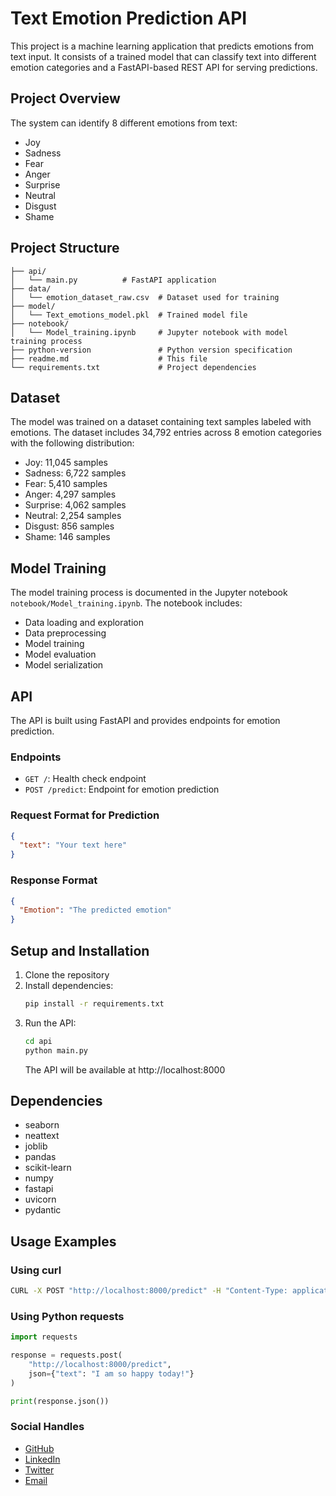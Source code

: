 # Text Emotion Prediction API

This project is a machine learning application that predicts emotions from text input. It consists of a trained model that can classify text into different emotion categories and a FastAPI-based REST API for serving predictions.

## Project Overview

The system can identify 8 different emotions from text:
- Joy
- Sadness
- Fear
- Anger
- Surprise
- Neutral
- Disgust
- Shame

## Project Structure

```
├── api/
│   └── main.py          # FastAPI application
├── data/
│   └── emotion_dataset_raw.csv  # Dataset used for training
├── model/
│   └── Text_emotions_model.pkl  # Trained model file
├── notebook/
│   └── Model_training.ipynb     # Jupyter notebook with model training process
├── python-version               # Python version specification
├── readme.md                    # This file
└── requirements.txt             # Project dependencies
```

## Dataset

The model was trained on a dataset containing text samples labeled with emotions. The dataset includes 34,792 entries across 8 emotion categories with the following distribution:
- Joy: 11,045 samples
- Sadness: 6,722 samples
- Fear: 5,410 samples
- Anger: 4,297 samples
- Surprise: 4,062 samples
- Neutral: 2,254 samples
- Disgust: 856 samples
- Shame: 146 samples

## Model Training

The model training process is documented in the Jupyter notebook `notebook/Model_training.ipynb`. The notebook includes:
- Data loading and exploration
- Data preprocessing
- Model training
- Model evaluation
- Model serialization

## API

The API is built using FastAPI and provides endpoints for emotion prediction.

### Endpoints

- `GET /`: Health check endpoint
- `POST /predict`: Endpoint for emotion prediction

### Request Format for Prediction

```json
{
  "text": "Your text here"
}
```

### Response Format

```json
{
  "Emotion": "The predicted emotion"
}
```

## Setup and Installation

1. Clone the repository
2. Install dependencies:
   ```bash
   pip install -r requirements.txt
   ```
3. Run the API:
   ```bash
   cd api
   python main.py
   ```
   The API will be available at http://localhost:8000

## Dependencies

- seaborn
- neattext
- joblib
- pandas
- scikit-learn
- numpy
- fastapi
- uvicorn
- pydantic

## Usage Examples

### Using curl

```bash
CURL -X POST "http://localhost:8000/predict" -H "Content-Type: application/json" -d '{"text":"I am so happy today!"}'
```

### Using Python requests

```python
import requests

response = requests.post(
    "http://localhost:8000/predict",
    json={"text": "I am so happy today!"}
)

print(response.json())
```

### Social Handles

- [GitHub](https://github.com/NamanGupta)
- [LinkedIn](https://github.com/RohanGupta)
- [Twitter](https://github.com/NamanGupta)
- [Email](mailto:namanguptacse0330@gmail.com)
